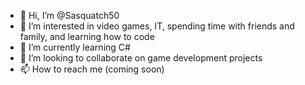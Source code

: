 - 👋 Hi, I’m @Sasquatch50
- 👀 I’m interested in video games, IT, spending time with friends and family, and learning how to code
- 🌱 I’m currently learning C#
- 💞️ I’m looking to collaborate on game development projects
- 📫 How to reach me (coming soon)

<!---
Sasquatch50/Sasquatch50 is a ✨ special ✨ repository because its `README.md` (this file) appears on your GitHub profile.
You can click the Preview link to take a look at your changes.
--->
